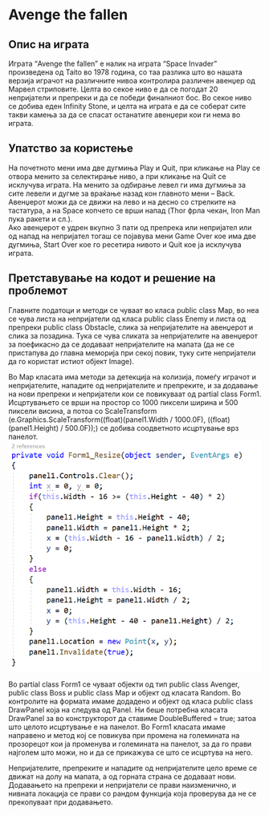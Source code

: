 # Avenge the fallen
## Опис на играта
Играта “Avenge the fallen” е налик на играта “Space Invader” произведена од Taito во 1978 година, со таа разлика што во нашата верзија играчот на различните нивоа контролира различен авенџер од Марвел стриповите. Целта во секое ниво е да се погодат 20 непријатели и препреки и да се победи финалниот бос. Во секое ниво се добива еден Infinity Stone, и целта на играта е да се соберат сите такви камења за да се спасат останатите авенџери кои ги нема во играта.

## Упатство за користење
На почетното мени има две дугмиња Play и Quit, при кликање на Play се отвора менито за селектирање ниво, а при кликање на Quit се исклучува играта. На менито за одбирање левел ги има дугмиња за сите левели и дугме за враќање назад кон главното мени – Back. 
Авенџерот можи да се движи на лево и на десно со стрелките на тастатура, а на Space копчето се врши напад (Thor фрла чекан, Iron Man пука ракети и сл.).  
Ако авенџерот е удрен вкупно 3 пати од препрека или непријател или од напад на непријател тогаш се појавува мени Game Over кое има две дугмиња, Start Over кое го ресетира нивото и Quit кое ја исклучува играта.

## Претставување на кодот  и решение на проблемот
Главните податоци и методи се чуваат во класа public class Map, во неа се чува листа на непријатели од класа public class Enemy и листа од препреки public class Obstacle, слика за непријателите на авенџерот и слика за позадина. Тука се чува сликата за непријателите на авенџерот за поефикасно да се додаваат непријателите на мапата (да не се пристапува до главна меморија при секој повик, туку сите непријатели да го користат истиот објект Image). 

Во Map класата има методи за детекција на колизија, помеѓу играчот и непријателите, нападите од непријателите и препреките, и за додавање на нови препреки и непријатели кои се повикуваат од partial class Form1. Исцртувањето се врши на простор со 1000 пиксели ширина и 500 пиксели висина, а потоа со ScaleTransform (e.Graphics.ScaleTransform((float)(panel1.Width / 1000.0F), ((float)(panel1.Height) / 500.0F));) се добива соодветното исцртување врз панелот.
![Screenshot](form1resize.png)

Во partial class Form1 се чуваат објекти од тип public class Avenger, public class  Boss и public class Map и објект од класата Random. Во контролите на формата имаме додадено и објект од класа public class DrawPanel која на следува од Panel. Ни беше потребна класата DrawPanel за во конструкторот да ставиме DoubleBuffered = true; затоа што целото исцртување е на панелот. Во Form1 класата имаме направено и метод кој се повикува при промена на големината на прозорецот кои ја променува и големината на панелот, за да го прави најголем што можи, но и да се прикажува се што се исцртува на него.

Непријателите, препреките и нападите од  непријателите цело време се движат на долу на мапата, а од горната страна се додаваат нови. Додавањето на препреки и непријатели се прави наизменично, и нивната локација се прави со рандом функција која проверува да не се прекопуваат при додавањето.
